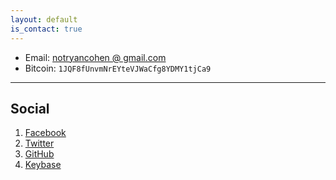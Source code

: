```yaml
---
layout: default
is_contact: true
---
```


* Email: [notryancohen @ gmail.com](mailto:notryancohen@gmail.com)
* Bitcoin: `1JQF8fUnvmNrEYteVJWaCfg8YDMY1tjCa9`

---

## Social

1. [Facebook](https://facebook.com/notryancohen)
2. [Twitter](https://twitter.com/ryancohen)
3. [GitHub](https://github.com/imryan)
4. [Keybase](https://keybase.io/imryan)
